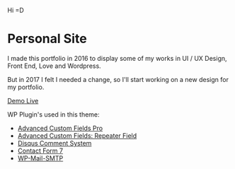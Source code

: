 Hi =D

# Personal Site

I made this portfolio in 2016 to display some of my works in UI / UX Design, Front End, Love and Wordpress.

But in 2017 I felt I needed a change, so I'll start working on a new design for my portfolio.

[Demo Live](https://filiperitto.com.br/)

WP Plugin's used in this theme:
  - [Advanced Custom Fields Pro](https://www.advancedcustomfields.com/)
  - [Advanced Custom Fields: Repeater Field](https://www.advancedcustomfields.com/)
  - [Disqus Comment System](https://wordpress.org/plugins/disqus-comment-system/)
  - [Contact Form 7](https://wordpress.org/plugins/contact-form-7/)
  - [WP-Mail-SMTP](https://wordpress.org/plugins/wp-mail-smtp/)
